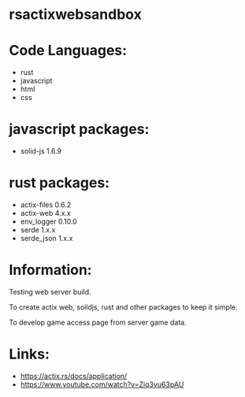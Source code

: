 # rsactixwebsandbox

# Code Languages:
 * rust
 * javascript
 * html
 * css

# javascript packages:
 * solid-js 1.6.9

# rust packages:
 * actix-files 0.6.2
 * actix-web 4.x.x
 * env_logger  0.10.0
 * serde 1.x.x
 * serde_json 1.x.x

# Information:
 Testing web server build.

 To create actix web, soildjs, rust and other packages to keep it simple.

 To develop game access page from server game data.

# Links:
 * https://actix.rs/docs/application/
 * https://www.youtube.com/watch?v=Ziq3vu63pAU